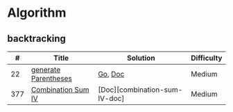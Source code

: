 # Algorithm

## backtracking

| #   | Title                    | Solution                                                       | Difficulty |
|-----|--------------------------|----------------------------------------------------------------|------------|
| 22  | [generate Parentheses][] | [Go][generate-parentheses-go], [Doc][generate-parentheses-doc] | Medium     |
| 377 | [Combination Sum IV][]   | [Doc][combination-sum-IV-doc]                                  | Medium     |


[generate Parentheses]: https://leetcode.com/problems/generate-parentheses/ "generate Parentheses"
[generate-parentheses-go]: https://github.com/beyondkmp/leetcode/blob/master/golang/backtracking/generate_parenthesis.go "generate-parentheses-go"
[generate-parentheses-doc]: https://github.com/beyondkmp/leetcode/tree/master/doc/generate_parentheses "generate-parentheses-doc"

[Combination Sum IV]: https://leetcode.com/problems/combination-sum-iv/ "Combination Sum IV"
[generate-parentheses-doc]: https://github.com/beyondkmp/leetcode/tree/master/doc/combination_sum "combination-sum-IV-doc"








